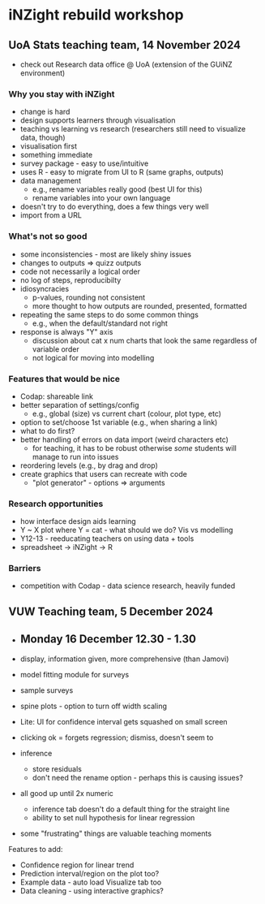 # iNZight rebuild workshop

## UoA Stats teaching team, 14 November 2024

- check out Research data office @ UoA (extension of the GUiNZ environment)

### Why you stay with iNZight

- change is hard
- design supports learners through visualisation
- teaching vs learning vs research (researchers still need to visualize data, though)
- visualisation first
- something immediate
- survey package - easy to use/intuitive
- uses R - easy to migrate from UI to R (same graphs, outputs)
- data management
  - e.g., rename variables really good (best UI for this)
  - rename variables into your own language
- doesn't try to do everything, does a few things very well
- import from a URL

### What's not so good

- some inconsistencies - most are likely shiny issues
- changes to outputs => quizz outputs
- code not necessarily a logical order
- no log of steps, reproducibilty
- idiosyncracies
  - p-values, rounding not consistent
  - more thought to how outputs are rounded, presented, formatted
- repeating the same steps to do some common things
  - e.g., when the default/standard not right
- response is always "Y" axis
  - discussion about cat x num charts that look the same regardless of variable order
  - not logical for moving into modelling

### Features that would be nice

- Codap: shareable link
- better separation of settings/config
  - e.g., global (size) vs current chart (colour, plot type, etc)
- option to set/choose 1st variable (e.g., when sharing a link)
- what to do first?
- better handling of errors on data import (weird characters etc)
  - for teaching, it has to be robust otherwise _some_ students will manage to run into issues
- reordering levels (e.g., by drag and drop)
- create graphics that users can recreate with code
  - "plot generator" - options => arguments

### Research opportunities

- how interface design aids learning
- Y ~ X plot where Y = cat - what should we do? Vis vs modelling
- Y12-13 - reeducating teachers on using data + tools
- spreadsheet -> iNZight -> R

### Barriers

- competition with Codap - data science research, heavily funded

## VUW Teaching team, 5 December 2024

- ## Monday 16 December 12.30 - 1.30
- display, information given, more comprehensive (than Jamovi)
- model fitting module for surveys
- sample surveys

- spine plots - option to turn off width scaling
- Lite: UI for confidence interval gets squashed on small screen
- clicking ok = forgets regression; dismiss, doesn't seem to
- inference
  - store residuals
  - don't need the rename option - perhaps this is causing issues?
- all good up until 2x numeric

  - inference tab doesn't do a default thing for the straight line
  - ability to set null hypothesis for linear regression

- some "frustrating" things are valuable teaching moments

Features to add:

- Confidence region for linear trend
- Prediction interval/region on the plot too?
- Example data - auto load Visualize tab too
- Data cleaning - using interactive graphics?
